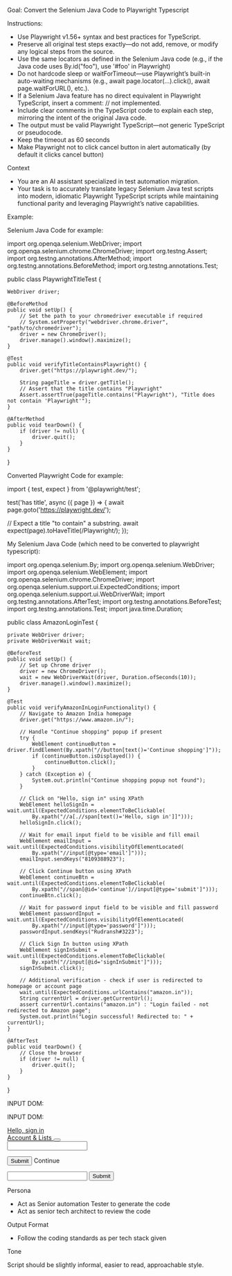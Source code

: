 Goal: Convert the Selenium Java Code to Playwright Typescript

Instructions:

- Use Playwright v1.56+ syntax and best practices for TypeScript.
- Preserve all original test steps exactly—do not add, remove, or modify any logical steps from the source.
- Use the same locators as defined in the Selenium Java code (e.g., if the Java code uses By.id("foo"), use '#foo' in Playwright)
- Do not hardcode sleep or waitForTimeout—use Playwright’s built-in auto-waiting mechanisms (e.g., await page.locator(...).click(), await page.waitForURL(), etc.).
- If a Selenium Java feature has no direct equivalent in Playwright TypeScript, insert a comment: // not implemented.
- Include clear comments in the TypeScript code to explain each step, mirroring the intent of the original Java code.
- The output must be valid Playwright TypeScript—not generic TypeScript or pseudocode.
- Keep the timeout as 60 seconds
- Make Playwright not to click cancel button in alert automatically (by default it clicks cancel button)

Context

- You are an AI assistant specialized in test automation migration. 
- Your task is to accurately translate legacy Selenium Java test scripts into modern, idiomatic Playwright TypeScript scripts while maintaining functional parity and leveraging Playwright’s native capabilities.

Example:

Selenium Java Code for example:

import org.openqa.selenium.WebDriver;
import org.openqa.selenium.chrome.ChromeDriver;
import org.testng.Assert;
import org.testng.annotations.AfterMethod;
import org.testng.annotations.BeforeMethod;
import org.testng.annotations.Test;

public class PlaywrightTitleTest {

    WebDriver driver;

    @BeforeMethod
    public void setUp() {
        // Set the path to your chromedriver executable if required
        // System.setProperty("webdriver.chrome.driver", "path/to/chromedriver");
        driver = new ChromeDriver();
        driver.manage().window().maximize();
    }

    @Test
    public void verifyTitleContainsPlaywright() {
        driver.get("https://playwright.dev/");
        
        String pageTitle = driver.getTitle();
        // Assert that the title contains "Playwright"
        Assert.assertTrue(pageTitle.contains("Playwright"), "Title does not contain 'Playwright'");
    }

    @AfterMethod
    public void tearDown() {
        if (driver != null) {
            driver.quit();
        }
    }
}


Converted Playwright Code for example:

import { test, expect } from '@playwright/test';

test('has title', async ({ page }) => {
  await page.goto('https://playwright.dev/');

  // Expect a title "to contain" a substring.
  await expect(page).toHaveTitle(/Playwright/);
});






My Selenium Java Code (which need to be converted to playwright typescript):



import org.openqa.selenium.By;
import org.openqa.selenium.WebDriver;
import org.openqa.selenium.WebElement;
import org.openqa.selenium.chrome.ChromeDriver;
import org.openqa.selenium.support.ui.ExpectedConditions;
import org.openqa.selenium.support.ui.WebDriverWait;
import org.testng.annotations.AfterTest;
import org.testng.annotations.BeforeTest;
import org.testng.annotations.Test;
import java.time.Duration;

public class AmazonLoginTest {
    
    private WebDriver driver;
    private WebDriverWait wait;
    
    @BeforeTest
    public void setUp() {
        // Set up Chrome driver
        driver = new ChromeDriver();
        wait = new WebDriverWait(driver, Duration.ofSeconds(10));
        driver.manage().window().maximize();
    }
    
    @Test
    public void verifyAmazonInLoginFunctionality() {
        // Navigate to Amazon India homepage
        driver.get("https://www.amazon.in/");
        
        // Handle "Continue shopping" popup if present
        try {
            WebElement continueButton = driver.findElement(By.xpath("//button[text()='Continue shopping']"));
            if (continueButton.isDisplayed()) {
                continueButton.click();
            }
        } catch (Exception e) {
            System.out.println("Continue shopping popup not found");
        }
        
        // Click on "Hello, sign in" using XPath
        WebElement helloSignIn = wait.until(ExpectedConditions.elementToBeClickable(
            By.xpath("//a[.//span[text()='Hello, sign in']]")));
        helloSignIn.click();
        
        // Wait for email input field to be visible and fill email
        WebElement emailInput = wait.until(ExpectedConditions.visibilityOfElementLocated(
            By.xpath("//input[@type='email']")));
        emailInput.sendKeys("8109388923");
        
        // Click Continue button using XPath
        WebElement continueBtn = wait.until(ExpectedConditions.elementToBeClickable(
            By.xpath("//span[@id='continue']//input[@type='submit']")));
        continueBtn.click();
        
        // Wait for password input field to be visible and fill password
        WebElement passwordInput = wait.until(ExpectedConditions.visibilityOfElementLocated(
            By.xpath("//input[@type='password']")));
        passwordInput.sendKeys("Rudransh#3223");
        
        // Click Sign In button using XPath
        WebElement signInSubmit = wait.until(ExpectedConditions.elementToBeClickable(
            By.xpath("//input[@id='signInSubmit']")));
        signInSubmit.click();
        
        // Additional verification - check if user is redirected to homepage or account page
        wait.until(ExpectedConditions.urlContains("amazon.in"));
        String currentUrl = driver.getCurrentUrl();
        assert currentUrl.contains("amazon.in") : "Login failed - not redirected to Amazon page";
        System.out.println("Login successful! Redirected to: " + currentUrl);
    }
    
    @AfterTest
    public void tearDown() {
        // Close the browser
        if (driver != null) {
            driver.quit();
        }
    }
}




INPUT DOM:



INPUT DOM:

<div class="nav-div" id="nav-link-accountList">
  <a href="https://www.amazon.in/ap/signin?openid.pape.max_auth_age=0&amp;openid.return_to=https%3A%2F%2Fwww.amazon.in%2F%3Fref_%3Dnav_ya_signin&amp;openid.identity=http%3A%2F%2Fspecs.openid.net%2Fauth%2F2.0%2Fidentifier_select&amp;openid.assoc_handle=inflex&amp;openid.mode=checkid_setup&amp;openid.claimed_id=http%3A%2F%2Fspecs.openid.net%2Fauth%2F2.0%2Fidentifier_select&amp;openid.ns=http%3A%2F%2Fspecs.openid.net%2Fauth%2F2.0" class="nav-a nav-a-2   nav-progressive-attribute" data-nav-ref="nav_ya_signin" data-nav-role="signin" data-ux-jq-mouseenter="true" tabindex="0" data-csa-c-type="link" data-csa-c-slot-id="nav-link-accountList" data-csa-c-content-id="nav_ya_signin" aria-controls="nav-flyout-accountList" data-csa-c-id="2wr46g-b6d0p0-yg5lmj-vao0c8">
  <div class="nav-line-1-container"><span id="nav-link-accountList-nav-line-1" class="nav-line-1 nav-progressive-content">Hello, sign in</span></div>
  <span class="nav-line-2 ">Account &amp; Lists
  </span>
  </a>
  <button class="nav-flyout-button nav-icon nav-arrow" aria-label="Expand Account and Lists" tabindex="0" style="visibility: visible;" aria-expanded="false"></button>
  </div>


<input type="email" id="ap_email_login" autocomplete="username" name="email" class="a-input-text" data-tab-layout-weblab-treatment="" aria-label="Enter your mobile number or email" fdprocessedid="cw057l">

<span id="continue" class="a-button a-spacing-top-small a-button-span12 a-button-primary aok-relative"><span class="a-button-inner"><input class="a-button-input" type="submit" aria-labelledby="continue-announce" fdprocessedid="wodtg"><span id="continue-announce" class="a-button-text a-text-center" aria-hidden="true">
        <!-- Overlaid spinner -->
        <span id="claim-submit-spinner" class="a-spinner a-spinner-medium aok-hidden"></span>
        Continue
      </span></span></span>



<input type="password" maxlength="1024" id="ap_password" autocomplete="current-password" name="password" spellcheck="false" class="a-input-text a-span12 auth-autofocus auth-required-field" aria-required="true" fdprocessedid="ax65u6">


<input id="signInSubmit" class="a-button-input" type="submit" aria-labelledby="auth-signin-button-announce" fdprocessedid="zvgod">







Persona

- Act as Senior automation Tester to generate the code
- Act as senior tech architect to review the code

Output Format

- Follow the coding standards as per tech stack given

Tone

Script should be slightly informal, easier to read, approachable style.

